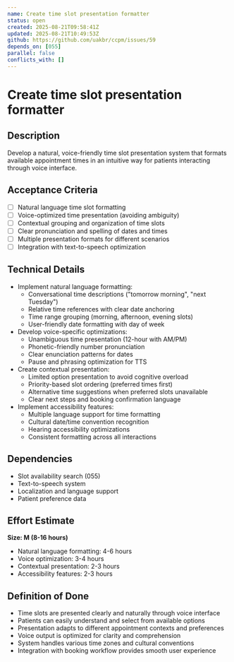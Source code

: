 ```yaml
---
name: Create time slot presentation formatter
status: open
created: 2025-08-21T09:58:41Z
updated: 2025-08-21T10:49:53Z
github: https://github.com/uakbr/ccpm/issues/59
depends_on: [055]
parallel: false
conflicts_with: []
---
```


# Create time slot presentation formatter

## Description
Develop a natural, voice-friendly time slot presentation system that formats available appointment times in an intuitive way for patients interacting through voice interface.

## Acceptance Criteria
- [ ] Natural language time slot formatting
- [ ] Voice-optimized time presentation (avoiding ambiguity)
- [ ] Contextual grouping and organization of time slots
- [ ] Clear pronunciation and spelling of dates and times
- [ ] Multiple presentation formats for different scenarios
- [ ] Integration with text-to-speech optimization

## Technical Details
- Implement natural language formatting:
  - Conversational time descriptions ("tomorrow morning", "next Tuesday")
  - Relative time references with clear date anchoring
  - Time range grouping (morning, afternoon, evening slots)
  - User-friendly date formatting with day of week
- Develop voice-specific optimizations:
  - Unambiguous time presentation (12-hour with AM/PM)
  - Phonetic-friendly number pronunciation
  - Clear enunciation patterns for dates
  - Pause and phrasing optimization for TTS
- Create contextual presentation:
  - Limited option presentation to avoid cognitive overload
  - Priority-based slot ordering (preferred times first)
  - Alternative time suggestions when preferred slots unavailable
  - Clear next steps and booking confirmation language
- Implement accessibility features:
  - Multiple language support for time formatting
  - Cultural date/time convention recognition
  - Hearing accessibility optimizations
  - Consistent formatting across all interactions

## Dependencies
- Slot availability search (055)
- Text-to-speech system
- Localization and language support
- Patient preference data

## Effort Estimate
**Size: M (8-16 hours)**
- Natural language formatting: 4-6 hours
- Voice optimization: 3-4 hours
- Contextual presentation: 2-3 hours
- Accessibility features: 2-3 hours

## Definition of Done
- Time slots are presented clearly and naturally through voice interface
- Patients can easily understand and select from available options
- Presentation adapts to different appointment contexts and preferences
- Voice output is optimized for clarity and comprehension
- System handles various time zones and cultural conventions
- Integration with booking workflow provides smooth user experience
